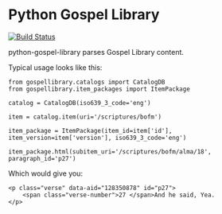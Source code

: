 # Python Gospel Library

[![Build Status](https://travis-ci.org/CrossWaterBridge/python-gospel-library.svg?branch=master)](https://travis-ci.org/CrossWaterBridge/python-gospel-library)

python-gospel-library parses Gospel Library content.

Typical usage looks like this:

    from gospellibrary.catalogs import CatalogDB
    from gospellibrary.item_packages import ItemPackage

    catalog = CatalogDB(iso639_3_code='eng')

    item = catalog.item(uri='/scriptures/bofm')

    item_package = ItemPackage(item_id=item['id'], item_version=item['version'], iso639_3_code='eng')
    
    item_package.html(subitem_uri='/scriptures/bofm/alma/18', paragraph_id='p27')

Which would give you:

    <p class="verse" data-aid="128350878" id="p27">
        <span class="verse-number">27 </span>And he said, Yea.
    </p>
